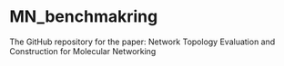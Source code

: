# MN_benchmakring
The GitHub repository for the paper: Network Topology Evaluation and Construction for Molecular Networking
